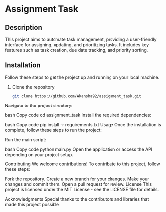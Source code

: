 # Assignment Task

## Description
This project aims to automate task management, providing a user-friendly interface for assigning, updating, and prioritizing tasks. It includes key features such as task creation, due date tracking, and priority sorting.

## Installation
Follow these steps to get the project up and running on your local machine.

1. Clone the repository:
   ```bash
   git clone https://github.com/Akansha92/assignment_task.git
Navigate to the project directory:

bash
Copy code
cd assignment_task
Install the required dependencies:

bash
Copy code
pip install -r requirements.txt
Usage
Once the installation is complete, follow these steps to run the project:

Run the main script:

bash
Copy code
python main.py
Open the application or access the API depending on your project setup.

Contributing
We welcome contributions! To contribute to this project, follow these steps:

Fork the repository.
Create a new branch for your changes.
Make your changes and commit them.
Open a pull request for review.
License
This project is licensed under the MIT License - see the LICENSE file for details.

Acknowledgments
Special thanks to the contributors and libraries that made this project possible
